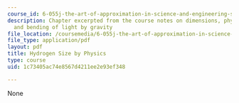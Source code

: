 ```yaml
---
course_id: 6-055j-the-art-of-approximation-in-science-and-engineering-spring-2008
description: Chapter excerpted from the course notes on dimensions, physical interpretation,
  and bending of light by gravity
file_location: /coursemedia/6-055j-the-art-of-approximation-in-science-and-engineering-spring-2008/1c73405ac74e8567d4211ee2e93ef348_apr04b.pdf
file_type: application/pdf
layout: pdf
title: Hydrogen Size by Physics
type: course
uid: 1c73405ac74e8567d4211ee2e93ef348

---
```

None